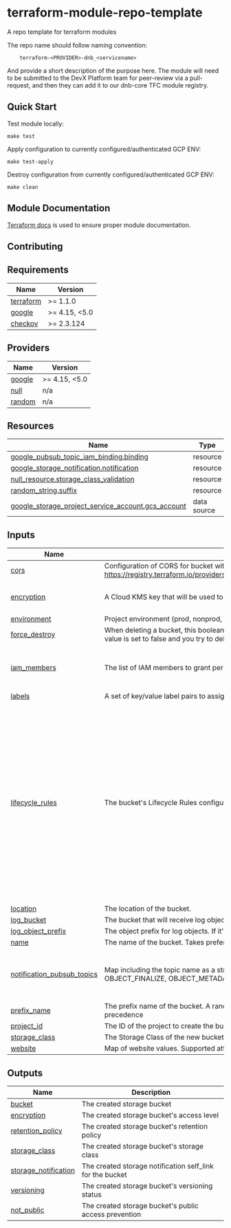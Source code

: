 # terraform-module-repo-template
A repo template for terraform modules

The repo name should follow naming convention:

        terraform-<PROVIDER>-dnb_<servicename>


And provide a short description of the purpose here. The module will need to be submitted to the DevX Platform team for peer-review via a pull-request, and then they can add it to our dnb-core TFC module registry.


## Quick Start

Test module locally:
```
make test
```

Apply configuration to currently configured/authenticated GCP ENV:
```
make test-apply
```

Destroy configuration from currently configured/authenticated GCP ENV:
```
make clean
```

## Module Documentation
[Terraform docs](https://github.com/terraform-docs/terraform-docs) is used to ensure proper module documentation.

## Contributing


<!-- BEGINNING OF PRE-COMMIT-TERRAFORM DOCS HOOK -->
## Requirements

| Name | Version |
|------|---------|
| <a name="requirement_terraform"></a> [terraform](#requirement\_terraform) | >= 1.1.0 |
| <a name="requirement_google"></a> [google](#requirement\_google) | >= 4.15, <5.0 |
| <a name="requirement_checkov"></a> [checkov](#requirement\_checkov) | >= 2.3.124 |

## Providers

| Name | Version |
|------|---------|
| <a name="provider_google"></a> [google](#provider\_google) | >= 4.15, <5.0 |
| <a name="provider_null"></a> [null](#provider\_null) | n/a |
| <a name="provider_random"></a> [random](#provider\_random) | n/a |

## Resources

| Name | Type |
|------|------|
| [google_pubsub_topic_iam_binding.binding](https://registry.terraform.io/providers/hashicorp/google/latest/docs/resources/pubsub_topic_iam_binding) | resource |
| [google_storage_notification.notification](https://registry.terraform.io/providers/hashicorp/google/latest/docs/resources/storage_notification) | resource |
| [null_resource.storage_class_validation](https://registry.terraform.io/providers/hashicorp/null/latest/docs/resources/resource) | resource |
| [random_string.suffix](https://registry.terraform.io/providers/hashicorp/random/latest/docs/resources/string) | resource |
| [google_storage_project_service_account.gcs_account](https://registry.terraform.io/providers/hashicorp/google/latest/docs/data-sources/storage_project_service_account) | data source |

## Inputs

| Name | Description | Type | Default | Required |
|------|-------------|------|---------|:--------:|
| <a name="input_cors"></a> [cors](#input\_cors) | Configuration of CORS for bucket with structure as defined in https://registry.terraform.io/providers/hashicorp/google/latest/docs/resources/storage_bucket#cors. | `any` | `[]` | no |
| <a name="input_encryption"></a> [encryption](#input\_encryption) | A Cloud KMS key that will be used to encrypt objects inserted into this bucket | <pre>object({<br>    default_kms_key_name = string<br>  })</pre> | `null` | no |
| <a name="input_environment"></a> [environment](#input\_environment) | Project environment (prod, nonprod, sandbox). | `string` | n/a | yes |
| <a name="input_force_destroy"></a> [force\_destroy](#input\_force\_destroy) | When deleting a bucket, this boolean option will delete all contained objects when set to true. If this value is set to false and you try to delete a bucket that contains objects, Terraform will fail. | `bool` | `false` | no |
| <a name="input_iam_members"></a> [iam\_members](#input\_iam\_members) | The list of IAM members to grant permissions on the bucket. Inherits project permissions by default. | <pre>list(object({<br>    role   = string<br>    member = string<br>  }))</pre> | `[]` | no |
| <a name="input_labels"></a> [labels](#input\_labels) | A set of key/value label pairs to assign to the bucket. | `map(string)` | `null` | no |
| <a name="input_lifecycle_rules"></a> [lifecycle\_rules](#input\_lifecycle\_rules) | The bucket's Lifecycle Rules configuration. | <pre>list(object({<br>    # Object with keys:<br>    # - type - The type of the action of this Lifecycle Rule. Supported values: Delete and SetStorageClass.<br>    # - storage_class - (Required if action type is SetStorageClass) The target Storage Class of objects affected by this Lifecycle Rule.<br>    action = any<br><br>    # Object with keys:<br>    # - age - (Optional) Minimum age of an object in days to satisfy this condition.<br>    # - created_before - (Optional) Creation date of an object in RFC 3339 (e.g. 2017-06-13) to satisfy this condition.<br>    # - with_state - (Optional) Match to live and/or archived objects. Supported values include: "LIVE", "ARCHIVED", "ANY".<br>    # - matches_storage_class - (Optional) Storage Class of objects to satisfy this condition. Supported values include: MULTI_REGIONAL, REGIONAL, NEARLINE, COLDLINE, STANDARD, DURABLE_REDUCED_AVAILABILITY.<br>    # - num_newer_versions - (Optional) Relevant only for versioned objects. The number of newer versions of an object to satisfy this condition.<br>    condition = any<br>  }))</pre> | <pre>[<br>  {<br>    "action": {<br>      "type": "Delete"<br>    },<br>    "condition": {<br>      "age": 30,<br>      "num_newer_versions": 2,<br>      "with_state": "ARCHIVED"<br>    }<br>  }<br>]</pre> | no |
| <a name="input_location"></a> [location](#input\_location) | The location of the bucket. | `string` | `"us-east4"` | no |
| <a name="input_log_bucket"></a> [log\_bucket](#input\_log\_bucket) | The bucket that will receive log objects. | `string` | `null` | no |
| <a name="input_log_object_prefix"></a> [log\_object\_prefix](#input\_log\_object\_prefix) | The object prefix for log objects. If it's not provided, by default GCS sets this to this bucket's name | `string` | `null` | no |
| <a name="input_name"></a> [name](#input\_name) | The name of the bucket. Takes preference over prefix\_name | `string` | `""` | no |
| <a name="input_notification_pubsub_topics"></a> [notification\_pubsub\_topics](#input\_notification\_pubsub\_topics) | Map including the topic name as a string and notification events as list of any of the following: OBJECT\_FINALIZE, OBJECT\_METADATA\_UPDATE, OBJECT\_DELETE, OBJECT\_ARCHIVE. | <pre>map(object({<br>    topic               = string<br>    notification_events = list(string)<br><br>  }))</pre> | `{}` | no |
| <a name="input_prefix_name"></a> [prefix\_name](#input\_prefix\_name) | The prefix name of the bucket.  A random suffix will be generated. Conflicts with 'name' which takes precedence | `string` | `""` | no |
| <a name="input_project_id"></a> [project\_id](#input\_project\_id) | The ID of the project to create the bucket in. | `string` | n/a | yes |
| <a name="input_storage_class"></a> [storage\_class](#input\_storage\_class) | The Storage Class of the new bucket. | `string` | `"STANDARD"` | no |
| <a name="input_website"></a> [website](#input\_website) | Map of website values. Supported attributes: main\_page\_suffix, not\_found\_page | `map(any)` | `{}` | no |

## Outputs

| Name | Description |
|------|-------------|
| <a name="output_bucket"></a> [bucket](#output\_bucket) | The created storage bucket |
| <a name="output_encryption"></a> [encryption](#output\_encryption) | The created storage bucket's access level |
| <a name="output_retention_policy"></a> [retention\_policy](#output\_retention\_policy) | The created storage bucket's retention policy |
| <a name="output_storage_class"></a> [storage\_class](#output\_storage\_class) | The created storage bucket's storage class |
| <a name="output_storage_notification"></a> [storage\_notification](#output\_storage\_notification) | The created storage notification self\_link for the bucket |
| <a name="output_versioning"></a> [versioning](#output\_versioning) | The created storage bucket's versioning status |
| <a name="output_not_public"></a> [not\_public](#output\_not\_public) | The created storage bucket's public access prevention |
<!-- END OF PRE-COMMIT-TERRAFORM DOCS HOOK -->
